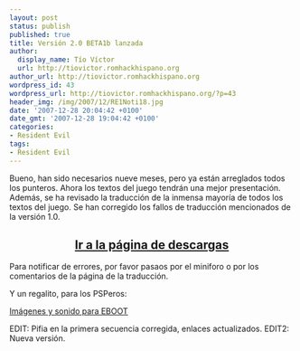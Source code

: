 ```yaml
---
layout: post
status: publish
published: true
title: Versión 2.0 BETA1b lanzada
author:
  display_name: Tío Víctor
  url: http://tiovictor.romhackhispano.org
author_url: http://tiovictor.romhackhispano.org
wordpress_id: 43
wordpress_url: http://tiovictor.romhackhispano.org/?p=43
header_img: /img/2007/12/RE1Noti18.jpg
date: '2007-12-28 20:04:42 +0100'
date_gmt: '2007-12-28 19:04:42 +0100'
categories:
- Resident Evil
tags:
- Resident Evil
---
```

Bueno, han sido necesarios nueve meses, pero ya están arreglados todos los punteros. Ahora los textos del juego tendrán una mejor presentación. Además, se ha revisado la traducción de la inmensa mayoría de todos los textos del juego. Se han corregido los fallos de traducción mencionados de la versión 1.0.

<h2 style="text-align: center;"><strong><a href="http://tiovictor.romhackhispano.org/resident-evil-directors-cut/">Ir a la página de descargas</a></strong></h2>

Para notificar de errores, por favor pasaos por el miniforo o por los comentarios de la página de la traducción.

Y un regalito, para los PSPeros:

<a href="http://http://tiovictor.romhackhispano.org/archivos/ResidentEvilDirectorsCutPSPExtras.rar">Imágenes y sonido para EBOOT</a>

EDIT: Pifia en la primera secuencia corregida, enlaces actualizados.
EDIT2: Nueva versión.